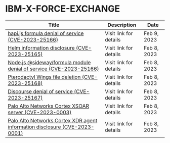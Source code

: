 

# IBM-X-FORCE-EXCHANGE

 |Title|Description|Date|
 |---|---|---|
 |[hapi.js formula denial of service (CVE-2023-25166)](https://exchange.xforce.ibmcloud.com/activity/list?filter=Vulnerabilities)|Visit link for details|Feb 9, 2023|
 |[Helm information disclosure (CVE-2023-25165)](https://exchange.xforce.ibmcloud.com/activity/list?filter=Vulnerabilities)|Visit link for details|Feb 8, 2023|
 |[Node.js @sideway/formula module denial of service (CVE-2023-25166)](https://exchange.xforce.ibmcloud.com/activity/list?filter=Vulnerabilities)|Visit link for details|Feb 8, 2023|
 |[Pterodactyl Wings file deletion (CVE-2023-25168)](https://exchange.xforce.ibmcloud.com/activity/list?filter=Vulnerabilities)|Visit link for details|Feb 8, 2023|
 |[Discourse denial of service (CVE-2023-25167)](https://exchange.xforce.ibmcloud.com/activity/list?filter=Vulnerabilities)|Visit link for details|Feb 8, 2023|
 |[Palo Alto Networks Cortex XSOAR server (CVE-2023-0003)](https://exchange.xforce.ibmcloud.com/activity/list?filter=Vulnerabilities)|Visit link for details|Feb 8, 2023|
 |[Palo Alto Networks Cortex XDR agent information disclosure (CVE-2023-0001)](https://exchange.xforce.ibmcloud.com/activity/list?filter=Vulnerabilities)|Visit link for details|Feb 8, 2023|
 